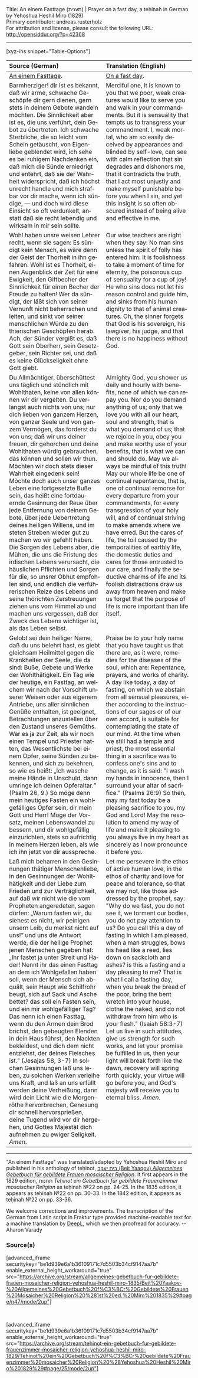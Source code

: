 <html>
<head></head>
<body>
Title: An einem Fasttage (תענית) | Prayer on a fast day, a teḥinah in German by Yehoshua Heshil Miro (1829)<br />
Primary contributor: andreas.rusterholz<br />
For attribution and license, please consult the following URL: <a href="http://opensiddur.org/?p=42368">http://opensiddur.org/?p=42368</a>
<p />
<hr />

[xyz-ihs snippet="Table-Options"]<table style="margin-left: auto; margin-right: auto;" class="draggable">
<thead><tr><th id="x" style="text-align: left;">Source (German)</th><th style="text-align: left;">Translation (English)</th></tr></thead>
<tbody>
<tr><td style="vertical-align:top;">
<div class="german" lang="de">
<u>An einem Fasttage</u>.
</div></td>

<td style="vertical-align:top;">
<div class="english" lang="en">
<u>On a fast day</u>.
</div></td></tr>


<tr><td style="vertical-align:top;">
<div class="german" lang="de">
Barmherziger! dir ist es bekannt, daß wir arme, schwache Geschöpfe dir gern dienen, gern stets in deinem Gebote wandeln möchten. Die Sinnlichkeit aber ist es, die uns verführt, dein Gebot zu übertreten. Ich schwache Sterbliche, die so leicht vom Schein getäuscht, von Eigenliebe geblendet wird, ich sehe es bei ruhigem Nachdenken ein, daß mich die Sünde erniedrigt und entehrt, daß sie der Wahrheit widerspricht, daß ich höchst unrecht handle und mich strafbar vor dir mache, wenn ich sündige, — und doch wird diese Einsicht so oft verdunkelt, anstatt daß sie recht lebendig und wirksam in mir sein sollte.
</div></td>

<td style="vertical-align:top;">
<div class="english" lang="en">
Merciful one, it is known to you that we poor, weak creatures would like to serve you and walk in your commandments. But it is sensuality that tempts us to transgress your commandment. I, weak mortal, who am so easily deceived by appearances and blinded by self-love, can see with calm reflection that sin degrades and dishonors me, that it contradicts the truth, that I act most unjustly and make myself punishable before you when I sin, and yet this insight is so often obscured instead of being alive and effective in me.
</div></td></tr>


<tr><td style="vertical-align:top;">
<div class="german" lang="de">
Wohl haben unsre weisen Lehrer recht, wenn sie sagen: Es sündigt kein Mensch, es wäre denn der Geist der Thorheit in ihn gefahren. Wohl ist es Thorheit, einen Augenblick der Zeit für eine Ewigkeit, den Giftbecher der Sinnlichkeit für einen Becher der Freude zu halten! Wer da sündigt, der läßt sich von seiner Vernunft nicht beherrschen und leiten, und sinkt von seiner menschlichen Würde zu den thierischen Geschöpfen herab. Ach, der Sünder vergißt es, daß Gott sein Oberherr, sein Gesetzgeber, sein Richter sei, und daß es keine Glückseligkeit ohne Gott giebt.
</div></td>

<td style="vertical-align:top;">
<div class="english" lang="en">
Our wise teachers are right when they say: No man sins unless the spirit of folly has entered him. It is foolishness to take a moment of time for eternity, the poisonous cup of sensuality for a cup of joy! He who sins does not let his reason control and guide him, and sinks from his human dignity to that of animal creatures. Oh, the sinner forgets that God is his sovereign, his lawgiver, his judge, and that there is no happiness without God.
</div></td></tr>


<tr><td style="vertical-align:top;">
<div class="german" lang="de">
Du Allmächtiger, überschüttest uns täglich und stündlich mit Wohlthaten, keine von allen können wir dir vergelten. Du verlangst auch nichts von uns; nur dich lieben von ganzem Herzen, von ganzer Seele und von ganzem Vermögen, das forderst du von uns; daß wir uns deiner freuen, dir gehorchen und deine Wohlthaten würdig gebrauchen, das können und sollen wir thun. Möchten wir doch stets dieser Wahrheit eingedenk sein! Möchte doch auch unser ganzes Leben eine fortgesetzte Buße sein, das heißt eine fortdauernde Gesinnung der Reue über jede Entfernung von deinem Gebote, über jede Uebertretung deines heiligen Willens, und im steten Streben wieder gut zu machen wo wir gefehlt haben. Die Sorgen des Lebens aber, die Mühen, die uns die Fristung des irdischen Lebens verursacht, die häuslichen Pflichten und Sorgen für die, so unsrer Obhut empfohlen sind, und endlich die verführerischen Reize des Lebens und seine thörichten Zerstreuungen ziehen uns vom Himmel ab und machen uns vergessen, daß der Zweck des Lebens wichtiger ist, als das Leben selbst. 
</div></td>

<td style="vertical-align:top;">
<div class="english" lang="en">
Almighty God, you shower us daily and hourly with benefits, none of which we can repay you. Nor do you demand anything of us; only that we love you with all our heart, soul and strength, that is what you demand of us; that we rejoice in you, obey you and make worthy use of your benefits, that is what we can and should do. May we always be mindful of this truth! May our whole life be one of continual repentance, that is, one of continual remorse for every departure from your commandments, for every transgression of your holy will, and of continual striving to make amends where we have erred. But the cares of life, the toil caused by the temporalities of earthly life, the domestic duties and cares for those entrusted to our care, and finally the seductive charms of life and its foolish distractions draw us away from heaven and make us forget that the purpose of life is more important than life itself. 
</div></td></tr>


<tr><td style="vertical-align:top;">
<div class="german" lang="de">
Gelobt sei dein heiliger Name, daß du uns belehrt hast, es giebt gleichsam Heilmittel gegen die Krankheiten der Seele, die da sind: Buße, Gebete und Werke der Wohlthätigkeit. Ein Tag wie der heutige, ein Fasttag, an welchem wir nach der Vorschift unserer Weisen oder aus eigenem Antriebe, uns aller sinnlichen Genüße enthalten, ist geeignet, Betrachtungen anzustellen über den Zustand unseres Gemüths. War es ja zur Zeit, als wir noch einen Tempel und Priester hatten, das Wesentlichste bei einem Opfer, seine Sünden zu bekennen, und sich zu bekehren, so wie es heißt: „Ich wasche meine Hände in Unschuld, dann umringe ich deinen Opferaltar.” <span class="citation">(Psalm 26, 9.)</span> So möge denn mein heutiges Fasten ein wohlgefälliges Opfer sein, dir mein Gott und Herr! Möge der Vorsatz, meinen Lebenswandel zu bessern, und dir wohlgefällig einzurichten, stets so aufrichtig in meinem Herzen leben, als wie ich ihn jetzt vor dir ausspreche. 
</div></td>

<td style="vertical-align:top;">
<div class="english" lang="en">
Praise be to your holy name that you have taught us that there are, as it were, remedies for the diseases of the soul, which are: Repentance, prayers, and works of charity. A day like today, a day of fasting, on which we abstain from all sensual pleasures, either according to the instructions of our sages or of our own accord, is suitable for contemplating the state of our mind. At the time when we still had a temple and priest, the most essential thing in a sacrifice was to confess one's sins and to change, as it is said: "I wash my hands in innocence, then I surround your altar of sacrifice." <span class="citation">(Psalms 26:9)</span> So then, may my fast today be a pleasing sacrifice to you, my God and Lord! May the resolution to amend my way of life and make it pleasing to you always live in my heart as sincerely as I now pronounce it before you. 
</div></td></tr>


<tr><td style="vertical-align:top;">
<div class="german" lang="de">
Laß mich beharren in den Gesinnungen thätiger Menschenliebe, in den Gesinnungen der Wohlthätigkeit und der Liebe zum Frieden und zur Verträglichkeit, auf daß wir nicht wie die vom Propheten angeredeten, sagen dürfen: „Warum fasten wir, du siehest es nicht, wir peinigen unsern Leib, du merkst nicht auf uns!” und uns die Antwort werde, die der heilige Prophet jenen Menschen gegeben hat: „Ihr fastet ja unter Streit und Hader! Nennt ihr das einen Fasttag an dem ich Wohlgefallen haben soll, wenn der Mensch sich abquält, sein Haupt wie Schilfrohr beugt, sich auf Sack und Asche bettet? das soll ein Fasten sein, und ein mir wohlgefälliger Tag? Das nenn ich einen Fasttag, wenn du den Armen dein Brod brichst, den gebeugten Elenden in dein Haus führst, den Nackten bekleidest, und dich dem nicht entziehst, der deines Fleisches ist." <span class="citation">(Jesajas 58, 3-7)</span> In solchen Gesinnungen laß uns leben, zu solchen Werken verleihe uns Kraft, und laß an uns erfüllt werden deine Verheißung, dann wird dein Licht wie die Morgenröthe hervorbrechen, Genesung dir schnell hervorsprießen, deine Tugend wird vor dir hergehen, und Gottes Majestät dich aufnehmen zu ewiger Seligkeit. <em>Amen</em>.
</div></td>

<td style="vertical-align:top;">
<div class="english" lang="en">
Let me persevere in the ethos of active human love, in the ethos of charity and love for peace and tolerance, so that we may not, like those addressed by the prophet, say: "Why do we fast, you do not see it, we torment our bodies, you do not pay attention to us? Do you call this a day of fasting in which I am pleased, when a man struggles, bows his head like a reed, lies down on sackcloth and ashes? is this a fasting and a day pleasing to me? That is what I call a fasting day, when you break the bread of the poor, bring the bent wretch into your house, clothe the naked, and do not withdraw from him who is your flesh." <span class="citation">(Isaiah 58:3-7)</span> Let us live in such attitudes, give us strength for such works, and let your promise be fulfilled in us, then your light will break forth like the dawn, recovery will spring forth quickly, your virtue will go before you, and God's majesty will receive you to eternal bliss. <em>Amen</em>.
</div></td></tr>
</tbody></table>

<hr />

"An einem Fasttage" was translated/adapted by Yehoshua Heshil Miro and published in his anthology of teḥinot, <a href="/?p=41365">בית יעקב (Beit Yaaqov) <em>Allgemeines Gebetbuch für gebildete Frauen mosaischer Religion</em></a>. It first appears in the 1829 edition, תחנות <em>Teḥinot ein Gebetbuch für gebildete Frauenzimmer mosaischer Religion</em> as teḥinah №22 on pp. 24-25. In the 1835 edition, it appears as teḥinah №22 on pp. 30-33. In the 1842 edition, it appears as teḥinah №22 on pp. 33-36.

We welcome corrections and improvements. The transcription of the German from Latin script in Fraktur type provided machine-readable text for a machine translation by <a href="https://www.deepl.com/en/translator">DeepL</a>, which we then proofread for accuracy. --Aharon Varady
 

<h3>Source(s)</h3>

[advanced_iframe securitykey="be1d939e6a1b36109171c7d5503b34cf9147aa7b" enable_external_height_workaround="true" src="https://archive.org/stream/allgemeines-gebetbuch-fur-gebildete-frauen-mosaicher-religion-yehoshua-heshil-miro-1835/Beit%20Yaakov-%20Allgemeines%20Gebetbuch%20f%C3%BCr%20Gebildete%20Frauen%20Mosaicher%20Religion%20%281st%20ed.%20Miro%201835%29#page/n47/mode/2up"]
 
&nbsp;

[advanced_iframe securitykey="be1d939e6a1b36109171c7d5503b34cf9147aa7b" enable_external_height_workaround="true" src="https://archive.org/stream/tehinot-ein-gebetbuch-fur-gebildete-frauenzimmer-mosaicher-religion-yehoshua-heshil-miro-1829/Tehinot%20ein%20Gebetbuch%20f%C3%BCr%20gebildete%20Frauenzimmer%20mosaicher%20Religion%20%28Yehoshua%20Heshil%20Miro%201829%29#page/25/mode/2up"]

&nbsp;
</body>
</html>